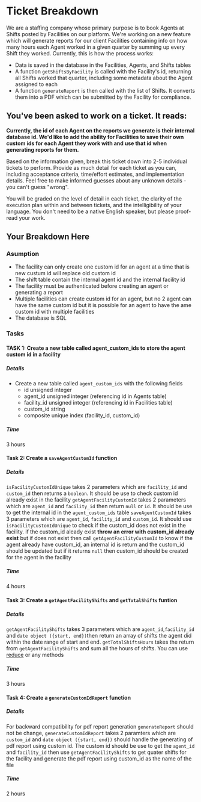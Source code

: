 # Ticket Breakdown
We are a staffing company whose primary purpose is to book Agents at Shifts posted by Facilities on our platform. We're working on a new feature which will generate reports for our client Facilities containing info on how many hours each Agent worked in a given quarter by summing up every Shift they worked. Currently, this is how the process works:

- Data is saved in the database in the Facilities, Agents, and Shifts tables
- A function `getShiftsByFacility` is called with the Facility's id, returning all Shifts worked that quarter, including some metadata about the Agent assigned to each
- A function `generateReport` is then called with the list of Shifts. It converts them into a PDF which can be submitted by the Facility for compliance.

## You've been asked to work on a ticket. It reads:

**Currently, the id of each Agent on the reports we generate is their internal database id. We'd like to add the ability for Facilities to save their own custom ids for each Agent they work with and use that id when generating reports for them.**


Based on the information given, break this ticket down into 2-5 individual tickets to perform. Provide as much detail for each ticket as you can, including acceptance criteria, time/effort estimates, and implementation details. Feel free to make informed guesses about any unknown details - you can't guess "wrong".


You will be graded on the level of detail in each ticket, the clarity of the execution plan within and between tickets, and the intelligibility of your language. You don't need to be a native English speaker, but please proof-read your work.

## Your Breakdown Here
### Asumption
- The facility can only create one custom id for an agent at a time that is new custum id will replace old custom id
- The shift table contain the internal agent id and the internal facility id
- The facility must be authenticated before creating an agent or generating a report
- Multiple facilities can create custom id for an agent, but no 2 agent can have the same custom id but it is possible for an agent to have the ame custom id  with multiple facilities
- The database is SQL
 

### Tasks

#### TASK 1:  Create a new table called agent_custom_ids to store the agent custom id in a facility 

##### Details
- Create a new table called `agent_custom_ids` with the following fields
    - id unsigned integer
    - agent_id unsigned integer (referencing id in Agents table)
    - facility_id unsigned integer (referencing id in Facilities table)
    - custom_id string
    - composite unique index (facility_id, custom_id)

##### Time
  3 hours

#### Task 2:  Create a `saveAgentCustomId` function 

##### Details
  `isFacilityCustomIdUnique` takes 2 parameters which are `facility_id` and `custom_id` then returns a `boolean`. It should be use to check custom id already exist in the facility
  `getAgentFacilityCustomId` takes 2 parameters which are `agent_id` and `facility_id` then return `null` or `id`. It should be use to get the internal id in the `agent_custom_ids` table
  `saveAgentCustomId` takes 3 parameters which are `agent_id`, `facility_id` and `custom_id`. It should use `isFacilityCustomIdUnique` to check if the custom_id does not exist in the facility. if the custom_id aleady exist **throw an error with custom_id already exist** but if does not exist then call `getAgentFacilityCustomId` to know if the agent already have custom_id, an internal id is return and the custom_id should be updated but if it returns `null` then custom_id should be created for the agent in the facility 

##### Time
  4 hours

#### Task 3: Create a `getAgentFacilityShifts` and `getTotalShifts` funtion

##### Details
  `getAgentFacilityShifts` takes 3 parameters which are `agent_id`,`facility_id` and `date object ({start, end})`then return an array of shifts the agent did within the date range of start and end.
  `getTotalShiftsHours` takes the return from `getAgentFacilityShifts` and sum all the hours of shifts. You can use [reduce](https://developer.mozilla.org/en-US/docs/Web/JavaScript/Reference/Global_Objects/Array/reduce) or any methods

##### Time
  3 hours  

#### Task 4: Create a `generateCustomIdReport` function

##### Details
For backward compatibility for pdf report generation `generateReport` should not be change, `generateCustomIdReport` takes 2 paramters which are `custom_id` and `date object ({start, end})` should handle the generating of pdf report using custom id. The custom id should be use to get the `agent_id` and `facility_id` then use `getAgentFacilityShifts` to get quater shifts for the facility and generate the pdf report using custom_id as the name of the file

##### Time
  2 hours


